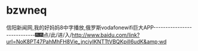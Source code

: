 # bzwneq
信阳新闻网,我的好妈妈8中字播放,俄罗斯vodafonewifi巨大APP----------------------------🎆🎆点/此/进/入/http://www.baidu.com/link?url=NoK8PT47PahMhFH8Vie_jnciyIKNTTtVBQKpill6udK&amp;wd
